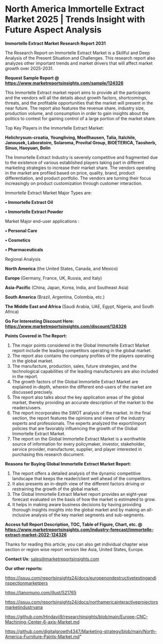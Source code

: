# North America Immortelle Extract Market 2025 | Trends Insight with Future Aspect Analysis

<strong>Immortelle Extract Market Research Report 2031</strong>

The Research Report on Immortelle Extract Market is a Skillful and Deep Analysis of the Present Situation and Challenges. This research report also analyzes other important trends and market drivers that will affect market growth over 2025-2031.

<strong>Request Sample Report @ <a href=https://www.marketreportsinsights.com/sample/124326>https://www.marketreportsinsights.com/sample/124326</a></strong>

This Immortelle Extract market report aims to provide all the participants and the vendors will all the details about growth factors, shortcomings, threats, and the profitable opportunities that the market will present in the near future. The report also features the revenue share, industry size, production volume, and consumption in order to gain insights about the politics to contest for gaining control of a large portion of the market share.

Top Key Players in the Immortelle Extract Market:

<strong>Helichrysum-croatia, Youngliving, Moellhausen, Talia, Italchile, Janousek, Laboratoire, Solaroma, Provital Group, BIOETERICA, Taosherb, Sinuo, Haoyuan, Bolin</strong>

The Immortelle Extract Industry is severely competitive and fragmented due to the existence of various established players taking part in different marketing strategies to increase their market share. The vendors operating in the market are profiled based on price, quality, brand, product differentiation, and product portfolio. The vendors are turning their focus increasingly on product customization through customer interaction.

Immortelle Extract Market Major Types are:

<strong>• Immortelle Extract Oil

• Immortelle Extract Powder</strong>

Market Major end-user applications :

<strong>• Personal Care

• Cosmetics

• Pharmaceuticals</strong>

Regional Analysis

</u><strong><b>North America</b></strong> (the United States, Canada, and Mexico)

<strong><b>Europe </b></strong>(Germany, France, UK, Russia, and Italy)

<strong><b>Asia-Pacific</b></strong> (China, Japan, Korea, India, and Southeast Asia)

<strong><b>South America</b></strong> (Brazil, Argentina, Colombia, etc.)

<strong><b>The Middle East and Africa</b></strong> (Saudi Arabia, UAE, Egypt, Nigeria, and South Africa)

<strong>Go For Interesting Discount Here: <a href=https://www.marketreportsinsights.com/discount/124326>https://www.marketreportsinsights.com/discount/124326</a></strong>

<strong>Points Covered in The Report:</strong>
<ol>
  <li>The major points considered in the Global Immortelle Extract Market report include the leading competitors operating in the global market.</li>
  <li>The report also contains the company profiles of the players operating in the global market.</li>
  <li>The manufacture, production, sales, future strategies, and the technological capabilities of the leading manufacturers are also included in the report.</li>
  <li>The growth factors of the Global Immortelle Extract Market are explained in-depth, wherein the different end-users of the market are discussed precisely.</li>
  <li>The report also talks about the key application areas of the global market, thereby providing an accurate description of the market to the readers/users.</li>
  <li>The report incorporates the SWOT analysis of the market. In the final section, the report features the opinions and views of the industry experts and professionals. The experts analyzed the export/import policies that are favorably influencing the growth of the Global Immortelle Extract Market.</li>
  <li>The report on the Global Immortelle Extract Market is a worthwhile source of information for every policymaker, investor, stakeholder, service provider, manufacturer, supplier, and player interested in purchasing this research document.</li>
</ol>
<strong>Reasons for Buying Global Immortelle Extract Market Report:</strong>

<ol>
  <li>The report offers a detailed analysis of the dynamic competitive landscape that keeps the reader/client well ahead of the competitors.</li>
  <li>It also presents an in-depth view of the different factors driving or restraining the growth of the global market.</li>
  <li>The Global Immortelle Extract Market report provides an eight-year forecast evaluated on the basis of how the market is estimated to grow.</li>
  <li>It helps in making aware business decisions by having providing thorough insights insights into the global market and by making an all-inclusive analysis of the key market segments and sub-segments.</li>
</ol>
<strong>Access full Report Description, TOC, Table of Figure, Chart, etc. @ <a href=https://www.marketreportsinsights.com/industry-forecast/immortelle-extract-market-2022-124326>https://www.marketreportsinsights.com/industry-forecast/immortelle-extract-market-2022-124326</a></strong>


Thanks for reading this article; you can also get individual chapter wise section or region wise report version like Asia, United States, Europe.

<strong>Contact Us:</strong>
sales@marketreportsinsights.com

<strong>Our other reports:</strong>

<a href=https://issuu.com/reportsinsights24/docs/europenondestructivetestingandinspectionmarketpers>https://issuu.com/reportsinsights24/docs/europenondestructivetestingandinspectionmarketpers</a>

<a href=https://tanomuno.com/illust/521765>https://tanomuno.com/illust/521765</a>

<a href=https://issuu.com/reportsinsights24/docs/northamericainteractiveprojectorsmarketindustryana>https://issuu.com/reportsinsights24/docs/northamericainteractiveprojectorsmarketindustryana</a>

<a href=https://github.com/Hindavii9/researchinsights/blob/main/Europe-CNC-Machining-Center-6-axis-Market.md>https://github.com/Hindavii9/researchinsights/blob/main/Europe-CNC-Machining-Center-6-axis-Market.md</a>

<a href=https://github.com/digitalgrowth4347/Marketing-strategy/blob/main/North-America-Furniture-Paints-Market.md>https://github.com/digitalgrowth4347/Marketing-strategy/blob/main/North-America-Furniture-Paints-Market.md</a>"
